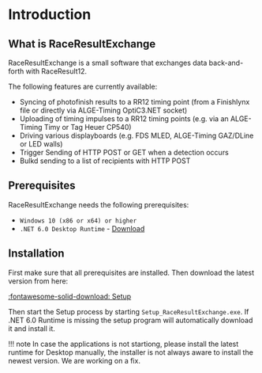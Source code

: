 ﻿# Introduction

## What is RaceResultExchange

RaceResultExchange is a small software that exchanges data back-and-forth with RaceResult12. 

The following features are currently available: 

* Syncing of photofinish results to a RR12 timing point (from a Finishlynx file or directly via ALGE-Timing OptiC3.NET socket)
* Uploading of timing impulses to a RR12 timing points (e.g. via an ALGE-Timing Timy or Tag Heuer CP540)
* Driving various displayboards (e.g. FDS MLED, ALGE-Timing GAZ/DLine or LED walls)
* Trigger Sending of HTTP POST or GET when a detection occurs
* Bulkd sending to a list of recipients with HTTP POST

## Prerequisites

RaceResultExchange needs the following prerequisites:

* `Windows 10 (x86 or x64) or higher`
* `.NET 6.0 Desktop Runtime` - [Download](https://dotnet.microsoft.com/download/dotnet/current/runtime)

## Installation

First make sure that all prerequisites are installed. Then download the latest version from here: 

 [:fontawesome-solid-download: Setup](https://downloads.dbnetsoft.com/raceresultconnector/Setup_RaceResultExchange.exe)

Then start the Setup process by starting `Setup_RaceResultExchange.exe`. If .NET 6.0 Runtime is missing the setup program will automatically download it and install it.

!!! note 
    In case the applications is not startiong, please install the latest runtime for Desktop manually, the installer is not always aware to install the newest version. We are working on a fix. 
